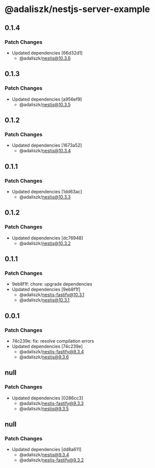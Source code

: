 # @adaliszk/nestjs-server-example

## 0.1.4

### Patch Changes

- Updated dependencies [66d32d1]
  - @adaliszk/nestjs@10.3.6

## 0.1.3

### Patch Changes

- Updated dependencies [a956ef9]
  - @adaliszk/nestjs@10.3.5

## 0.1.2

### Patch Changes

- Updated dependencies [1673a52]
  - @adaliszk/nestjs@10.3.4

## 0.1.1

### Patch Changes

- Updated dependencies [1dd63ac]
  - @adaliszk/nestjs@10.3.3

## 0.1.2

### Patch Changes

- Updated dependencies [dc76948]
  - @adaliszk/nestjs@10.3.2

## 0.1.1

### Patch Changes

- 9eb8f1f: chore: upgrade dependencies
- Updated dependencies [9eb8f1f]
  - @adaliszk/nestjs-fastify@10.3.1
  - @adaliszk/nestjs@10.3.1

## 0.0.1

### Patch Changes

- 74c239e: fix: resolve compilation errors
- Updated dependencies [74c239e]
  - @adaliszk/nestjs-fastify@9.3.4
  - @adaliszk/nestjs@9.3.6

## null

### Patch Changes

- Updated dependencies [0286cc3]
  - @adaliszk/nestjs-fastify@9.3.3
  - @adaliszk/nestjs@9.3.5

## null

### Patch Changes

- Updated dependencies [dd8a611]
  - @adaliszk/nestjs@9.3.4
  - @adaliszk/nestjs-fastify@9.3.2
